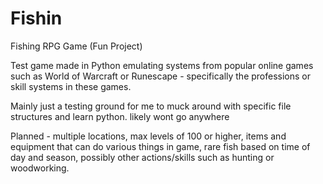 # Fishin
Fishing RPG Game (Fun Project)

Test game made in Python emulating systems from popular online games such as World of Warcraft or Runescape - specifically the professions or skill systems in these games. 

Mainly just a testing ground for me to muck around with specific file structures and learn python. likely wont go anywhere

Planned - multiple locations, max levels of 100 or higher, items and equipment that can do various things in game, rare fish based on time of day and season, possibly other actions/skills such as hunting or woodworking.
